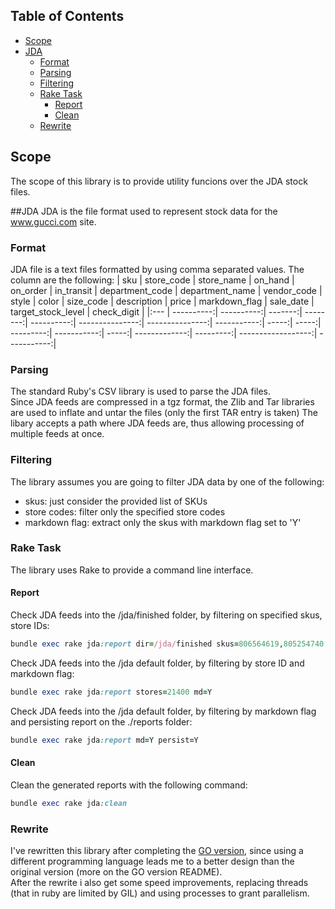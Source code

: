 ## Table of Contents
* [Scope](#scope)
* [JDA](#jda)
  * [Format](#format)
  * [Parsing](#parsing)
  * [Filtering](#filtering)
  * [Rake Task](#rake-task)
    * [Report](#report)
    * [Clean](#clean)
  * [Rewrite](#rewrite)

## Scope
The scope of this library is to provide utility funcions over the JDA stock files.

##JDA
JDA is the file format used to represent stock data for the www.gucci.com site.

### Format
JDA file is a text files formatted by using comma separated values. The column are
the following:
| sku | store_code | store_name | on_hand | on_order | in_transit | department_code | department_name | vendor_code | style | color | size_code | description | price | markdown_flag | sale_date | target_stock_level | check_digit |
|:--- | ----------:| ----------:| -------:| --------:| ----------:| ---------------:| ---------------:| -----------:| -----:| -----:| ---------:| -----------:| -----:| -------------:| ---------:| ------------------:| -----------:|

### Parsing
The standard Ruby's CSV library is used to parse the JDA files.  
Since JDA feeds are compressed in a tgz format, the Zlib and Tar libraries are used to inflate and untar the files (only the first TAR entry is taken)
The libary accepts a path where JDA feeds are, thus allowing processing of multiple feeds at once.

### Filtering
The library assumes you are going to filter JDA data by one of the following:
* skus: just consider the provided list of SKUs
* store codes: filter only the specified store codes
* markdown flag: extract only the skus with markdown flag set to 'Y'

### Rake Task
The library uses Rake to provide a command line interface.

#### Report
Check JDA feeds into the /jda/finished folder, by filtering on specified skus, store IDs:
```ruby
bundle exec rake jda:report dir=/jda/finished skus=806564619,805254740 stores=20201,20401,21501
```
Check JDA feeds into the /jda default folder, by filtering by store ID and markdown flag:
```ruby
bundle exec rake jda:report stores=21400 md=Y
```
Check JDA feeds into the /jda default folder, by filtering by markdown flag and persisting report on the ./reports folder:
```ruby
bundle exec rake jda:report md=Y persist=Y
```
#### Clean
Clean the generated reports with the following command:
```ruby
bundle exec rake jda:clean
```

### Rewrite
I've rewritten this library after completing the [GO version](https://github.com/costajob/jda-go), since using a different programming language leads me to a better design than the original version (more on the GO version README).  
After the rewrite i also get some speed improvements, replacing threads (that in
ruby are limited by GIL) and using processes to grant parallelism.
